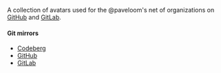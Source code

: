 A collection of avatars used for the @paveloom's net of organizations on [GitHub](https://github.com/Paveloom) and [GitLab](https://gitlab.com/paveloom-g).

#### Git mirrors

- [Codeberg](https://codeberg.org/paveloom-o/OrgAvatars)
- [GitHub](https://github.com/paveloom-o/OrgAvatars)
- [GitLab](https://gitlab.com/paveloom-g/other/OrgAvatars)
